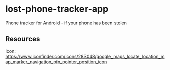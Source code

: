 lost-phone-tracker-app
========================

Phone tracker for Android - if your phone has been stolen

Resources
---------

Icon: https://www.iconfinder.com/icons/283048/google_maps_locate_location_map_marker_navigation_pin_pointer_position_icon